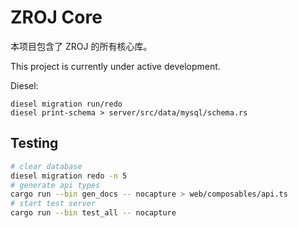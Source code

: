 # ZROJ Core

本项目包含了 ZROJ 的所有核心库。

This project is currently under active development.

Diesel:

```
diesel migration run/redo
diesel print-schema > server/src/data/mysql/schema.rs
```

## Testing

```bash
# clear database
diesel migration redo -n 5
# generate api types
cargo run --bin gen_docs -- nocapture > web/composables/api.ts
# start test server
cargo run --bin test_all -- nocapture
```